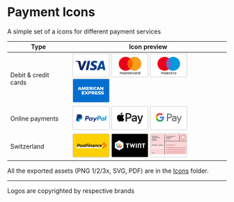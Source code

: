 # Payment Icons

A simple set of a icons for different payment services

Type | Icon preview
------------ | -------------
Debit & credit cards | ![Visa](https://github.com/skynebula/payment-icons/blob/master/Icons/payment_visa.png?raw=true) ![Mastercard](https://github.com/skynebula/payment-icons/blob/master/Icons/payment_mastercard.png?raw=true) ![Maestro](https://github.com/skynebula/payment-icons/blob/master/Icons/payment_maestro.png?raw=true) ![American Express](https://github.com/skynebula/payment-icons/blob/master/Icons/payment_amex.png?raw=true) 
Online payments | ![PayPal](https://github.com/skynebula/payment-icons/blob/master/Icons/payment_paypal.png?raw=true) ![Apple Pay](https://github.com/skynebula/payment-icons/blob/master/Icons/payment_applepay.png?raw=true) ![Google Pay](https://github.com/skynebula/payment-icons/blob/master/Icons/payment_googlepay.png?raw=true)
Switzerland | ![PostFinance](https://github.com/skynebula/payment-icons/blob/master/Icons/payment_postfinance.png?raw=true) ![Twint](https://github.com/skynebula/payment-icons/blob/master/Icons/payment_twint.png?raw=true) ![BVR](https://github.com/skynebula/payment-icons/blob/master/Icons/payment_bvr.png?raw=true)

All the exported assets (PNG 1/2/3x, SVG, PDF) are in the [Icons](https://github.com/skynebula/payment-icons/tree/master/Icons) folder.

---
Logos are copyrighted by respective brands
